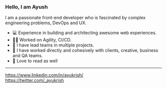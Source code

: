 ### Hello, I am Ayush


I am a passionate front-end developer who is fascinated by complex engineering problems, DevOps and UX.

* 💻 Experience in building and architecting awesome web experiences.
* 🤸‍♂️ Worked on Agility, CI/CD.
* 🦾 I have lead teams in multiple projects.
* 👥 I have worked directly and cohesively with clients, creative, business and QA teams.
* 📖 Love to read as well

<!---
ayukrish/ayukrish is a ✨ special ✨ repository because its `README.md` (this file) appears on your GitHub profile.
You can click the Preview link to take a look at your changes.
--->
- - - -

https://www.linkedin.com/in/ayukrish/ <br />
https://twitter.com/_ayukrish 
